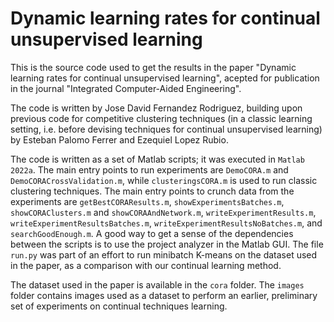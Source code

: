 # Dynamic learning rates for continual unsupervised learning

This is the source code used to get the results in the paper "Dynamic learning rates for continual unsupervised learning", acepted for publication in the journal "Integrated Computer-Aided Engineering".

The code is written by Jose David Fernandez Rodriguez, building upon previous code for competitive clustering techniques (in a classic learning setting, i.e. before devising techniques for continual unsupervised learning) by Esteban Palomo Ferrer and Ezequiel Lopez Rubio.

The code is written as a set of Matlab scripts; it was executed in `Matlab 2022a`. The main entry points to run experiments are `DemoCORA.m` and `DemoCORACrossValidation.m`, while `clusteringsCORA.m` is used to run classic clustering techniques. The main entry points to crunch data from the experiments are `getBestCORAResults.m`, `showExperimentsBatches.m`, `showCORAClusters.m` and `showCORAAndNetwork.m`, `writeExperimentResults.m`, `writeExperimentResultsBatches.m`, `writeExperimentResultsNoBatches.m`, and `searchGoodEnough.m`. A good way to get a sense of the dependencies between the scripts is to use the project analyzer in the Matlab GUI. The file `run.py` was part of an effort to run minibatch K-means on the dataset used in the paper, as a comparison with our continual learning method.

The dataset used in the paper is available in the `cora` folder. The `images` folder contains images used as a dataset to perform an earlier, preliminary set of experiments on continual techniques learning.
